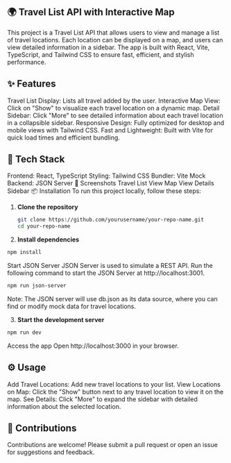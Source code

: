 ## 🌍 Travel List API with Interactive Map

This project is a Travel List API that allows users to view and manage a list of travel locations. Each location can be displayed on a map, and users can view detailed information in a sidebar. The app is built with React, Vite, TypeScript, and Tailwind CSS to ensure fast, efficient, and stylish performance.

## ✨ Features

Travel List Display: Lists all travel added by the user.
Interactive Map View: Click on "Show" to visualize each travel location on a dynamic map.
Detail Sidebar: Click "More" to see detailed information about each travel location in a collapsible sidebar.
Responsive Design: Fully optimized for desktop and mobile views with Tailwind CSS.
Fast and Lightweight: Built with Vite for quick load times and efficient bundling.

## 🚀 Tech Stack

Frontend: React, TypeScript
Styling: Tailwind CSS
Bundler: Vite
Mock Backend: JSON Server
📸 Screenshots
Travel List View Map View Details Sidebar
📦 Installation
To run this project locally, follow these steps:

1. **Clone the repository**

   ```bash
   git clone https://github.com/yourusername/your-repo-name.git
   cd your-repo-name

   ```

2. **Install dependencies**

```bash
npm install
```

Start JSON Server
JSON Server is used to simulate a REST API. Run the following command to start the JSON Server at http://localhost:3001.

```bash
npm run json-server
```

Note: The JSON server will use db.json as its data source, where you can find or modify mock data for travel locations.

3. **Start the development server**

```bash
npm run dev
```

Access the app
Open http://localhost:3000 in your browser.

## ⚙️ Usage

Add Travel Locations: Add new travel locations to your list.
View Locations on Map: Click the "Show" button next to any travel location to view it on the map.
See Details: Click "More" to expand the sidebar with detailed information about the selected location.

## 🤝 Contributions

Contributions are welcome! Please submit a pull request or open an issue for suggestions and feedback.
